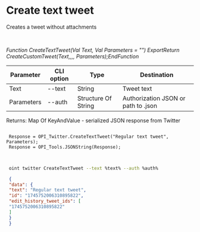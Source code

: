 ﻿---
sidebar_position: 1
---

# Create text tweet
 Creates a tweet without attachments




<br/>


*Function CreateTextTweet(Val Text, Val Parameters = "") ExportReturn CreateCustomTweet(Text,,,, Parameters);EndFunction*

 | Parameter | CLI option | Type | Destination |
 |-|-|-|-|
 | Text | --text | String | Tweet text |
 | Parameters | --auth | Structure Of String | Authorization JSON or path to .json |

 
 Returns: Map Of KeyAndValue - serialized JSON response from Twitter


```bsl title="Code example"
 
 Response = OPI_Twitter.CreateTextTweet("Regular text tweet", Parameters);
 Response = OPI_Tools.JSONString(Response);
 
```
	


```sh title="CLI command example"
 
 oint twitter CreateTextTweet --text %text% --auth %auth%

```

```json title="Result"
 {
 "data": {
 "text": "Regular text tweet",
 "id": "1745752006310895822",
 "edit_history_tweet_ids": [
 "1745752006310895822"
 ]
 }
 }
```
